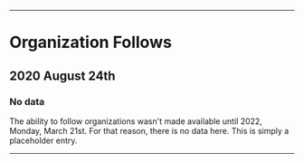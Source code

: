 
***

# Organization Follows

## 2020 August 24th

### No data

The ability to follow organizations wasn't made available until 2022, Monday, March 21st. For that reason, there is no data here. This is simply a placeholder entry.

***
